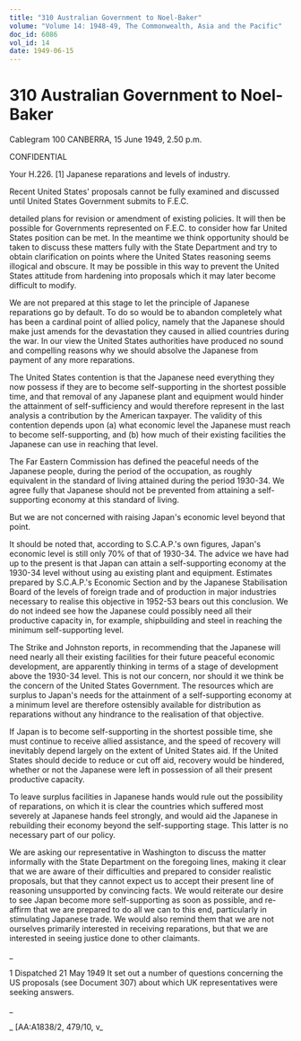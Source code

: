 ```yaml
---
title: "310 Australian Government to Noel-Baker"
volume: "Volume 14: 1948-49, The Commonwealth, Asia and the Pacific"
doc_id: 6086
vol_id: 14
date: 1949-06-15
---
```


# 310 Australian Government to Noel-Baker

Cablegram 100 CANBERRA, 15 June 1949, 2.50 p.m.

CONFIDENTIAL

Your H.226. [1] Japanese reparations and levels of industry.

Recent United States' proposals cannot be fully examined and discussed until United States Government submits to F.E.C.

detailed plans for revision or amendment of existing policies. It will then be possible for Governments represented on F.E.C. to consider how far United States position can be met. In the meantime we think opportunity should be taken to discuss these matters fully with the State Department and try to obtain clarification on points where the United States reasoning seems illogical and obscure. It may be possible in this way to prevent the United States attitude from hardening into proposals which it may later become difficult to modify.

We are not prepared at this stage to let the principle of Japanese reparations go by default. To do so would be to abandon completely what has been a cardinal point of allied policy, namely that the Japanese should make just amends for the devastation they caused in allied countries during the war. In our view the United States authorities have produced no sound and compelling reasons why we should absolve the Japanese from payment of any more reparations.

The United States contention is that the Japanese need everything they now possess if they are to become self-supporting in the shortest possible time, and that removal of any Japanese plant and equipment would hinder the attainment of self-sufficiency and would therefore represent in the last analysis a contribution by the American taxpayer. The validity of this contention depends upon (a) what economic level the Japanese must reach to become self-supporting, and (b) how much of their existing facilities the Japanese can use in reaching that level.

The Far Eastern Commission has defined the peaceful needs of the Japanese people, during the period of the occupation, as roughly equivalent in the standard of living attained during the period 1930-34. We agree fully that Japanese should not be prevented from attaining a self-supporting economy at this standard of living.

But we are not concerned with raising Japan's economic level beyond that point.

It should be noted that, according to S.C.A.P.'s own figures, Japan's economic level is still only 70% of that of 1930-34. The advice we have had up to the present is that Japan can attain a self-supporting economy at the 1930-34 level without using au existing plant and equipment. Estimates prepared by S.C.A.P.'s Economic Section and by the Japanese Stabilisation Board of the levels of foreign trade and of production in major industries necessary to realise this objective in 1952-53 bears out this conclusion. We do not indeed see how the Japanese could possibly need all their productive capacity in, for example, shipbuilding and steel in reaching the minimum self-supporting level.

The Strike and Johnston reports, in recommending that the Japanese will need nearly all their existing facilities for their future peaceful economic development, are apparently thinking in terms of a stage of development above the 1930-34 level. This is not our concern, nor should it we think be the concern of the United States Government. The resources which are surplus to Japan's needs for the attainment of a self-supporting economy at a minimum level are therefore ostensibly available for distribution as reparations without any hindrance to the realisation of that objective.

If Japan is to become self-supporting in the shortest possible time, she must continue to receive allied assistance, and the speed of recovery will inevitably depend largely on the extent of United States aid. If the United States should decide to reduce or cut off aid, recovery would be hindered, whether or not the Japanese were left in possession of all their present productive capacity.

To leave surplus facilities in Japanese hands would rule out the possibility of reparations, on which it is clear the countries which suffered most severely at Japanese hands feel strongly, and would aid the Japanese in rebuilding their economy beyond the self-supporting stage. This latter is no necessary part of our policy.

We are asking our representative in Washington to discuss the matter informally with the State Department on the foregoing lines, making it clear that we are aware of their difficulties and prepared to consider realistic proposals, but that they cannot expect us to accept their present line of reasoning unsupported by convincing facts. We would reiterate our desire to see Japan become more self-supporting as soon as possible, and re-affirm that we are prepared to do all we can to this end, particularly in stimulating Japanese trade. We would also remind them that we are not ourselves primarily interested in receiving reparations, but that we are interested in seeing justice done to other claimants.

_

1 Dispatched 21 May 1949 It set out a number of questions concerning the US proposals (see Document 307) about which UK representatives were seeking answers.

_

_ [AA:A1838/2, 479/10, v_
